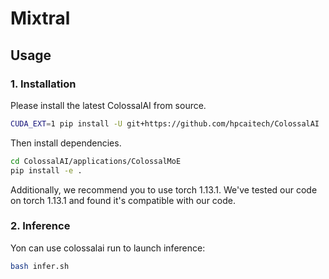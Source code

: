 # Mixtral

## Usage

### 1. Installation

Please install the latest ColossalAI from source.

```bash
CUDA_EXT=1 pip install -U git+https://github.com/hpcaitech/ColossalAI
```

Then install dependencies.

```bash
cd ColossalAI/applications/ColossalMoE
pip install -e .
```

Additionally, we recommend you to use torch 1.13.1. We've tested our code on torch 1.13.1 and found it's compatible with our code.

### 2. Inference
Yon can use colossalai run to launch inference:
```bash
bash infer.sh
```